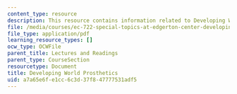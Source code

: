 ```yaml
---
content_type: resource
description: This resource contains information related to Developing World Prosthetics.
file: /media/courses/ec-722-special-topics-at-edgerton-center-developing-world-prosthetics-spring-2010/a7a65e6fe1cc6c3d37f847777531adf5_MITEC_722S10_lec6_intro.pdf
file_type: application/pdf
learning_resource_types: []
ocw_type: OCWFile
parent_title: Lectures and Readings
parent_type: CourseSection
resourcetype: Document
title: Developing World Prosthetics
uid: a7a65e6f-e1cc-6c3d-37f8-47777531adf5
---
```

